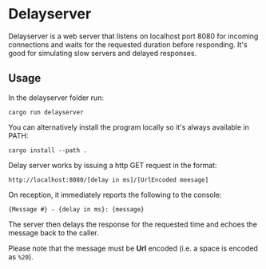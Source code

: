 # Delayserver

Delayserver is a web server that listens on localhost port 8080 for incoming
connections and waits for the requested duration before responding. It's good
for simulating slow servers and delayed responses.

## Usage

In the delayserver folder run:

```
cargo run delayserver
```

You can alternatively install the program locally so it's always available in PATH:

```
cargo install --path .
```

Delay server works by issuing a http GET request in the format:

```
http://localhost:8080/[delay in ms]/[UrlEncoded meesage]
```

On reception, it immediately reports the following to the console:

```
{Message #} - {delay in ms}: {message}
```

The server then delays the response for the requested time and echoes the message back to the caller.

Please note that the message must be **Url** encoded (i.e. a space is encoded as `%20`).
